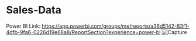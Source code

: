 # Sales-Data

Power BI Link:
https://app.powerbi.com/groups/me/reports/a36d5142-83f1-4dfb-9fa6-0226d19e68a8/ReportSection?experience=power-bi
![Capture](https://github.com/Amir-Razvi/Sales-Data/assets/67238892/e306ec0f-a3b2-496e-95fd-f63094af7ba6)
